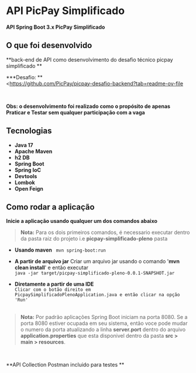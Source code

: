 # API PicPay Simplificado

**API Spring Boot 3.x PicPay Simplificado**

## O que foi desenvolvido
**back-end de API como desenvolvimento do desafio técnico picpay simplificado **
<br/>


***Desafio: ** 
<br/>
<<a href="https://github.com/PicPay/picpay-desafio-backend?tab=readme-ov-file">https://github.com/PicPay/picpay-desafio-backend?tab=readme-ov-file </a>

<br/>
**Obs: o desenvolvimento foi realizado como o propósito de apenas Praticar e Testar sem qualquer participação com a vaga**


## Tecnologias
- **Java 17** 
- **Apache Maven** 
- **h2 DB** 
- **Spring Boot** 
- **Spring IoC**
- **Devtools**
- **Lombok**
- **Open Feign**

## Como rodar a aplicação

**Inicie a aplicação usando qualquer um dos comandos abaixo**

> **Nota:** Para os dois primeiros comandos, é necessario executar dentro da pasta raiz do projeto i.e **picpay-simplificado-pleno** pasta

- **Usando maven** ``` mvn spring-boot:run```

- **A partir de arquivo jar**
  Criar um arquivo jar usando o comando '**mvn clean install**' e então executar 
  <br/>```java -jar target/picpay-simplificado-pleno-0.0.1-SNAPSHOT.jar```


- **Diretamente a partir de uma IDE**
  <br/>```Clicar com o botão direito em PicpaySimplificadoPlenoApplication.java e então clicar na opção 'Run' ```
  <br/><br/>

> **Nota:** Por padrão aplicações Spring Boot iniciam na porta 8080. 
Se a porta 8080 estiver ocupada em seu sistema, então voce pode mudar o numero da porta atualizando a linha **server.port**  dentro do arquivo 
**application.properties** que esta disponivel dentro da pasta **src > main > resources**.

<br/>

**API Collection Postman incluido para testes **
